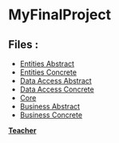 # MyFinalProject
<h2><strong>Files :</strong></h2>
<ul>
<li>
<a href="https://github.com/cagdask61/MyFinalProject/tree/master/Core/Entities">Entities Abstract</a>
</li>
<li>
<a href="https://github.com/cagdask61/MyFinalProject/tree/master/Entities/Concrete">Entities Concrete</a>
</li>
<li>
<a href="https://github.com/cagdask61/MyFinalProject/tree/master/DataAccess/Abstract">Data Access Abstract</a>
</li>
<li>
<a href="https://github.com/cagdask61/MyFinalProject/tree/master/DataAccess/Concrete">Data Access Concrete</a>
</li>
<li>
<a href="https://github.com/cagdask61/MyFinalProject/tree/master/Core">Core</a>
</li>
<li>
<a href="https://github.com/cagdask61/MyFinalProject/tree/master/Business/Abstract">Business Abstract</a>
</li>
<li>
<a href="https://github.com/cagdask61/MyFinalProject/tree/master/Business/Concrete">Business Concrete</a>
</li>
</ul>

<a href="https://github.com/engindemirog" target="_blank"><b>Teacher</b></a>
